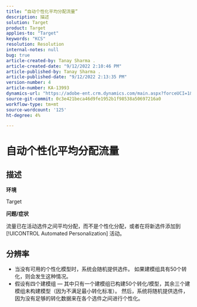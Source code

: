```yaml
---
title: “自动个性化平均分配流量”
description: 描述
solution: Target
product: Target
applies-to: "Target"
keywords: "KCS"
resolution: Resolution
internal-notes: null
bug: true
article-created-by: Tanay Sharma .
article-created-date: "9/12/2022 2:10:46 PM"
article-published-by: Tanay Sharma .
article-published-date: "9/12/2022 2:13:35 PM"
version-number: 4
article-number: KA-13993
dynamics-url: "https://adobe-ent.crm.dynamics.com/main.aspx?forceUCI=1&pagetype=entityrecord&etn=knowledgearticle&id=e6ab04b1-a432-ed11-9db1-002248086735"
source-git-commit: 0c3e421beca46d9fe1952b1f98538a50697216a0
workflow-type: tm+mt
source-wordcount: '125'
ht-degree: 4%

---
```


# 自动个性化平均分配流量

## 描述


<b>环境</b>

Target



<b>问题/症状</b>

流量已在活动选件之间平均分配，而不是个性化分配，或者在将新选件添加到 [!UICONTROL Automated Personalization] 活动。


## 分辨率


- 当没有可用的个性化模型时，系统会随机提供选件。 如果建模组具有50个转化，则会发生这种情况。
- 假设有四个建模组 — 其中只有一个建模组已构建50个转化/模型，其余三个建模组未构建模型（因为不满足最小转化标准）。 然后，系统将随机提供选件，因为没有足够的转化数据来在各个选件之间进行个性化。

